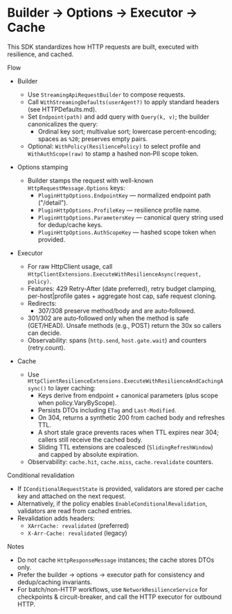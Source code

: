 # Builder → Options → Executor → Cache

This SDK standardizes how HTTP requests are built, executed with resilience, and cached.

Flow

- Builder
  - Use `StreamingApiRequestBuilder` to compose requests.
  - Call `WithStreamingDefaults(userAgent?)` to apply standard headers (see HTTPDefaults.md).
  - Set `Endpoint(path)` and add query with `Query(k, v)`; the builder canonicalizes the query:
    - Ordinal key sort; multivalue sort; lowercase percent-encoding; spaces as `%20`; preserves empty pairs.
  - Optional: `WithPolicy(ResiliencePolicy)` to select profile and `WithAuthScope(raw)` to stamp a hashed non‑PII scope token.

- Options stamping
  - Builder stamps the request with well-known `HttpRequestMessage.Options` keys:
    - `PluginHttpOptions.EndpointKey` — normalized endpoint path ("/detail").
    - `PluginHttpOptions.ProfileKey` — resilience profile name.
    - `PluginHttpOptions.ParametersKey` — canonical query string used for dedup/cache keys.
    - `PluginHttpOptions.AuthScopeKey` — hashed scope token when provided.

- Executor
  - For raw HttpClient usage, call `HttpClientExtensions.ExecuteWithResilienceAsync(request, policy)`.
  - Features: 429 Retry‑After (date preferred), retry budget clamping, per-host|profile gates + aggregate host cap, safe request cloning.
  - Redirects:
    - 307/308 preserve method/body and are auto‑followed.
  - 301/302 are auto‑followed only when the method is safe (GET/HEAD). Unsafe methods (e.g., POST) return the 30x so callers can decide.
  - Observability: spans (`http.send`, `host.gate.wait`) and counters (retry.count).


- Cache
  - Use `HttpClientResilienceExtensions.ExecuteWithResilienceAndCachingAsync()` to layer caching:
    - Keys derive from endpoint + canonical parameters (plus scope when policy.VaryByScope).
    - Persists DTOs including `ETag` and `Last-Modified`.
    - On 304, returns a synthetic 200 from cached body and refreshes TTL.
    - A short stale grace prevents races when TTL expires near 304; callers still receive the cached body.
    - Sliding TTL extensions are coalesced (`SlidingRefreshWindow`) and capped by absolute expiration.
  - Observability: `cache.hit`, `cache.miss`, `cache.revalidate` counters.

Conditional revalidation

- If `IConditionalRequestState` is provided, validators are stored per cache key and attached on the next request.
- Alternatively, if the policy enables `EnableConditionalRevalidation`, validators are read from cached entries.
- Revalidation adds headers:
  - `XArrCache: revalidated` (preferred)
  - `X-Arr-Cache: revalidated` (legacy)

Notes

- Do not cache `HttpResponseMessage` instances; the cache stores DTOs only.
- Prefer the builder → options → executor path for consistency and dedup/caching invariants.
- For batch/non-HTTP workflows, use `NetworkResilienceService` for checkpoints & circuit-breaker, and call the HTTP executor for outbound HTTP.
